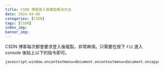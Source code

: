 ```yaml
---
title: CSDN 博客登入後複製解決方法
date: 2024-04-06
categories: [CSDN]
tags: [CSDN]
index_img:
banner_img:
---
```


CSDN 博客每次都會要求登入後複製，非常麻煩。只需要在按下 `F12` 進入 console 後貼上以下的指令即可。

```bash
javascript:window.oncontextmenu=document.oncontextmenu=document.oncopy=null; [...document.querySelectorAll('body')].forEach(dom => dom.outerHTML = dom.outerHTML); [...document.querySelectorAll('body, body *')].forEach(dom => {['onselect', 'onselectstart', 'onselectend', 'ondragstart', 'ondragend', 'oncontextmenu', 'oncopy'].forEach(ev => dom.removeAttribute(ev)); dom.style['user-select']='auto';});
```
